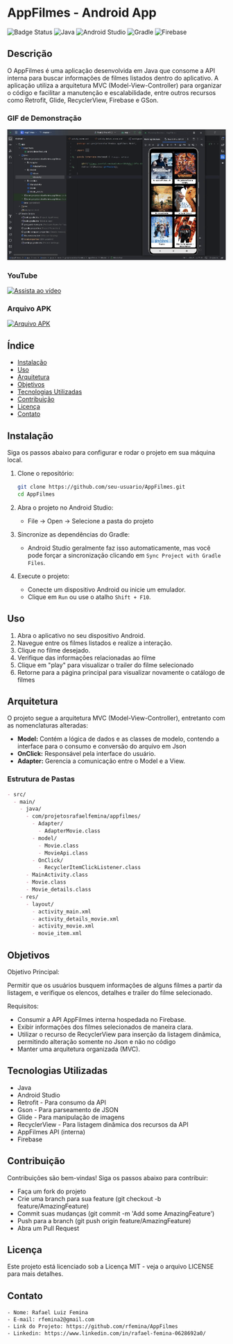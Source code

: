 # AppFilmes - Android App

![Badge Status](https://img.shields.io/badge/status-active-brightgreen)
![Java](https://img.shields.io/badge/java-%23ED8B00.svg?style=for-the-badge&logo=openjdk&logoColor=white)
![Android Studio](https://img.shields.io/badge/Android%20Studio-3DDC84?logo=android-studio&logoColor=white)
![Gradle](https://img.shields.io/badge/Gradle-02303A.svg?style=for-the-badge&logo=Gradle&logoColor=white)
![Firebase](https://img.shields.io/badge/firebase-%23039BE5.svg?style=for-the-badge&logo=firebase)

## Descrição

O AppFilmes é uma aplicação desenvolvida em Java que consome a API interna para buscar informações de filmes listados dentro do aplicativo. A aplicação utiliza a arquitetura MVC (Model-View-Controller) para organizar o código e facilitar a manutenção e escalabilidade, entre outros recursos como Retrofit, Glide, RecyclerView, Firebase e GSon.

### GIF de Demonstração
![GIF do projeto](https://github.com/rfemina/AppFilmes/blob/master/AppFilmes-Demonstra%C3%A7%C3%A3o.gif)

### YouTube
[![Assista ao vídeo](https://img.shields.io/badge/YouTube-%23FF0000.svg?style=for-the-badge&logo=YouTube&logoColor=white)](https://youtu.be/Cs2HoPNT1KU)

### Arquivo APK
[![Arquivo APK](https://img.shields.io/badge/Android-3DDC84?style=for-the-badge&logo=android&logoColor=white)](https://github.com/rfemina/AppFilmes/blob/master/AppFilmes.apk)

## Índice

- [Instalação](#instalação)
- [Uso](#uso)
- [Arquitetura](#arquitetura)
- [Objetivos](#objetivos)
- [Tecnologias Utilizadas](#tecnologias-utilizadas)
- [Contribuição](#contribuição)
- [Licença](#licença)
- [Contato](#contato)

## Instalação

Siga os passos abaixo para configurar e rodar o projeto em sua máquina local.

1. Clone o repositório:
    ```sh
    git clone https://github.com/seu-usuario/AppFilmes.git
    cd AppFilmes
    ```

2. Abra o projeto no Android Studio:
    - File -> Open -> Selecione a pasta do projeto

3. Sincronize as dependências do Gradle:
    - Android Studio geralmente faz isso automaticamente, mas você pode forçar a sincronização clicando em `Sync Project with Gradle Files`.

4. Execute o projeto:
    - Conecte um dispositivo Android ou inicie um emulador.
    - Clique em `Run` ou use o atalho `Shift + F10`.

## Uso

1. Abra o aplicativo no seu dispositivo Android.
2. Navegue entre os filmes listados e realize a interação.
3. Clique no filme desejado.
4. Verifique das informações relacionadas ao filme
5. Clique em "play" para visualizar o trailer do filme selecionado
6. Retorne para a página principal para visualizar novamente o catálogo de filmes

## Arquitetura

O projeto segue a arquitetura MVC (Model-View-Controller), entretanto com as nomenclaturas alteradas:

- **Model:** Contém a lógica de dados e as classes de modelo, contendo a interface para o consumo e conversão do arquivo em Json
- **OnClick:** Responsável pela interface do usuário.
- **Adapter:** Gerencia a comunicação entre o Model e a View.

### Estrutura de Pastas

```markdown
- src/
  - main/
    - java/
      - com/projetosrafaelfemina/appfilmes/
        - Adapter/
          - AdapterMovie.class
        - model/
          - Movie.class
          - MovieApi.class
        - OnClick/
          - RecyclerItemClickListener.class
      - MainActivity.class
      - Movie.class
      - Movie_details.class
    - res/
      - layout/
        - activity_main.xml
        - activity_details_movie.xml
        - activity_movie.xml
        - movie_item.xml
```
## Objetivos

Objetivo Principal:

Permitir que os usuários busquem informações de alguns filmes a partir da listagem, e verifique os elencos, detalhes e trailer do filme selecionado.

Requisitos:

  - Consumir a API AppFilmes interna hospedada no Firebase.
  - Exibir informações dos filmes selecionados de maneira clara.
  - Utilizar o recurso de RecyclerView para inserção da listagem dinâmica, permitindo alteração somente no Json e não no código
  - Manter uma arquitetura organizada (MVC).

## Tecnologias Utilizadas
  - Java
  - Android Studio
  - Retrofit - Para consumo da API
  - Gson - Para parseamento de JSON
  - Glide - Para manipulação de imagens
  - RecyclerView - Para listagem dinâmica dos recursos da API
  - AppFilmes API (interna)
  - Firebase


## Contribuição
Contribuições são bem-vindas! Siga os passos abaixo para contribuir:

  - Faça um fork do projeto
  - Crie uma branch para sua feature (git checkout -b feature/AmazingFeature)
  - Commit suas mudanças (git commit -m 'Add some AmazingFeature')
  - Push para a branch (git push origin feature/AmazingFeature)
  - Abra um Pull Request


## Licença
Este projeto está licenciado sob a Licença MIT - veja o arquivo LICENSE para mais detalhes.

## Contato

    - Nome: Rafael Luiz Femina
    - E-mail: rfemina2@gmail.com
    - Link do Projeto: https://github.com/rfemina/AppFilmes
    - Linkedin: https://www.linkedin.com/in/rafael-femina-0628692a0/

